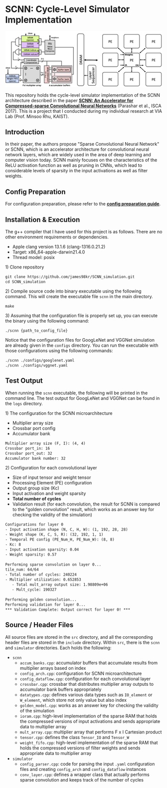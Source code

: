 # SCNN: Cycle-Level Simulator Implementation
<p align='center'>
<img width="800" src="./docs/scnn.png" />

This repository holds the cycle-level simulator implementation of the SCNN architecture described in the paper [**SCNN: An Accelerator for Compressed-sparse Convolutional Neural Networks**](https://www.cs.utexas.edu/~skeckler/pubs/ISCA_2017_SCNN.pdf) (Parashar et al., ISCA 2017). This is a project that I conducted during my individual research at VIA Lab (Prof. Minsoo Rhu, KAIST).

## Introduction

In their paper, the authors propose "Sparse Convolutional Neural Network" or SCNN, which is an accelerator architecture for convolutional neural network layers, which are widely used in the area of deep learning and computer vision today. SCNN mainly focuses on the characteristics of the ReLU activation function as well as pruning in CNNs, which lead to considerable levels of sparsity in the input activations as well as filter weights. 

## Config Preparation

For configuration preparation, please refer to the [**config preparation guide**](./configs/README.md). 

## Installation & Execution

The g++ compiler that I have used for this project is as follows. There are no other environment requirements or dependencies. 
* Apple clang version 13.1.6 (clang-1316.0.21.2)
* Target: x86_64-apple-darwin21.4.0
* Thread model: posix

1\) Clone repository
```
git clone https://github.com/james98kr/SCNN_simulation.git
cd SCNN_simulation
```
2\) Compile source code into binary executable using the following command. This will create the executable file ``scnn`` in the main directory. 
```
make
```
3\) Assuming that the configuration file is properly set up, you can execute the binary using the following command:
```
./scnn {path_to_config_file}
```
Notice that the configuration files for GoogLeNet and VGGNet simulation are already given in the ``configs`` directory. You can run the executable with those configurations using the following commands:
```
./scnn ./configs/googlenet.yaml
./scnn ./configs/vggnet.yaml
```

## Test Output

When running the ``scnn`` executable, the following will be printed in the command line. The test output for GoogLeNet and VGGNet can be found in the ``logs`` directory. 

1\) The configuration for the SCNN microarchitecture

* Multiplier array size
* Crossbar port config
* Accumulator bank

```
Multiplier array size (F, I): (4, 4)
Crossbar port_in: 16
Crossbar port_out: 32
Accumulator bank number: 32
```

2\) Configuration for each convolutional layer

* Size of input tensor and weight tensor
* Processing Element (PE) configuration
* Output group size (Kc)
* Input activation and weight sparsity
* <b>Total number of cycles</b>
* Validation result (for each convolution, the result for SCNN is compared to the "golden convolution" result, which works as an answer key for checking the validity of the simulation)

```
Configurations for layer 0
- Input activation shape (N, C, H, W): (1, 192, 28, 28)
- Weight shape (K, C, S, R): (32, 192, 1, 1)
- Temporal PE config (PE_Num_H, PE_Num_W): (8, 8)
- Kc: 8
- Input activation sparsity: 0.04
- Weight sparsity: 0.57

Performing sparse convolution on layer 0...
tile_num: 64/64
- Total number of cycles: 240224
- Multiplier utilization: 0.652853
   - Total mult_array output size: 1.98809e+06
   - Mult_cycle: 190327

Performing golden convolution...
Performing validation for layer 0...
*** Validation Complete: Output correct for layer 0! ***
```

## Source / Header Files

All source files are stored in the ``src`` directory, and all the corresponding header files are stored in the ``include`` directory. Within ``src``, there is the ``scnn`` and ``simulator`` directories. Each holds the following:

* ``scnn``
    * ``accum_banks.cpp``: accumulator buffers that accumulate results from multiplier arrays based on index
    * ``config_arch.cpp``: configuration for SCNN microarchitecture
    * ``config_dataflow.cpp``: configuration for each convolutional layer
    * ``crossbar.cpp``: crossbar that distributes multiplier array outputs to accumulator bank buffers appropriately
    * ``datatypes.cpp``: defines various data types such as ``IO_element`` or ``W_element``, which store not only value but also index
    * ``golden_model.cpp``: works as an answer key for checking the validity of the simulation
    * ``ioram.cpp``: high-level implementation of the sparse RAM that holds the compressed versions of input activations and sends appropriate data to multiplier array
    * ``mult_array.cpp``: multiplier array that performs F x I Cartesian product
    * ``tensor.cpp``: defines the class ``Tensor_IO`` and ``Tensor_W``
    * ``weight_fifo.cpp``: high-level implementation of the sparse RAM that holds the compressed versions of filter weights and sends appropriate data to multiplier array
* ``simulator``
    * ``config_parser.cpp``: code for parsing the input ``.yaml`` configuration files and creating ``config_arch`` and ``config_dataflow`` instances
    * ``conv_layer.cpp``: defines a wrapper class that actually performs sparse convolution and keeps track of the number of cycles